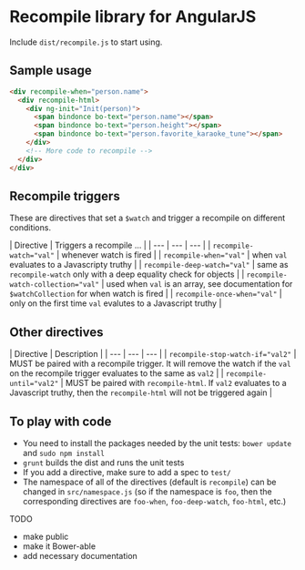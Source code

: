 Recompile library for AngularJS
===

Include ```dist/recompile.js``` to start using.

Sample usage
---
```html
<div recompile-when="person.name">
  <div recompile-html>
    <div ng-init="Init(person)">
      <span bindonce bo-text="person.name"></span>
      <span bindonce bo-text="person.height"></span>
      <span bindonce bo-text="person.favorite_karaoke_tune"></span>
    </div>
    <!-- More code to recompile -->
  </div>
</div>
```

Recompile triggers
---
These are directives that set a <code>$watch</code> and trigger a recompile on different conditions.

| Directive | Triggers a recompile ... |
| --- | --- | --- |
| ```recompile-watch="val"``` | whenever watch is fired |
| ```recompile-when="val"``` | when ```val``` evaluates to a Javascripty truthy |
| ```recompile-deep-watch="val"``` | same as ```recompile-watch``` only with a deep equality check for objects |
| ```recompile-watch-collection="val"``` | used when ```val``` is an array, see documentation for ```$watchCollection``` for when watch is fired |
| ```recompile-once-when="val"``` | only on the first time ```val``` evalutes to a Javascript truthy |

Other directives
---
| Directive | Description |
| --- | --- | --- |
| ```recompile-stop-watch-if="val2"``` | MUST be paired with a recompile trigger.  It will remove the watch if the ```val``` on the recompile trigger evaluates to the same as ```val2```  |
| ```recompile-until="val2"``` | MUST be paired with ```recompile-html```.  If ```val2``` evaluates to a Javascript truthy, then the ```recompile-html``` will not be triggered again |


To play with code
---
* You need to install the packages needed by the unit tests: ```bower update``` and ```sudo npm install```
* ```grunt``` builds the dist and runs the unit tests
* If you add a directive, make sure to add a spec to ```test/```
* The namespace of all of the directives (default is ```recompile```) can be changed in ```src/namespace.js``` (so if the namespace is `foo`, then the corresponding directives are ```foo-when```, ```foo-deep-watch```,  ```foo-html```, etc.)

TODO
* make public
* make it Bower-able
* add necessary documentation

